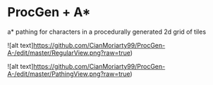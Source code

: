 # ProcGen + A*
a* pathing for characters in a procedurally generated 2d grid of tiles

![alt text]https://github.com/CianMoriarty99/ProcGen-A-/edit/master/RegularView.png?raw=true)

![alt text]https://github.com/CianMoriarty99/ProcGen-A-/edit/master/PathingView.png?raw=true)
